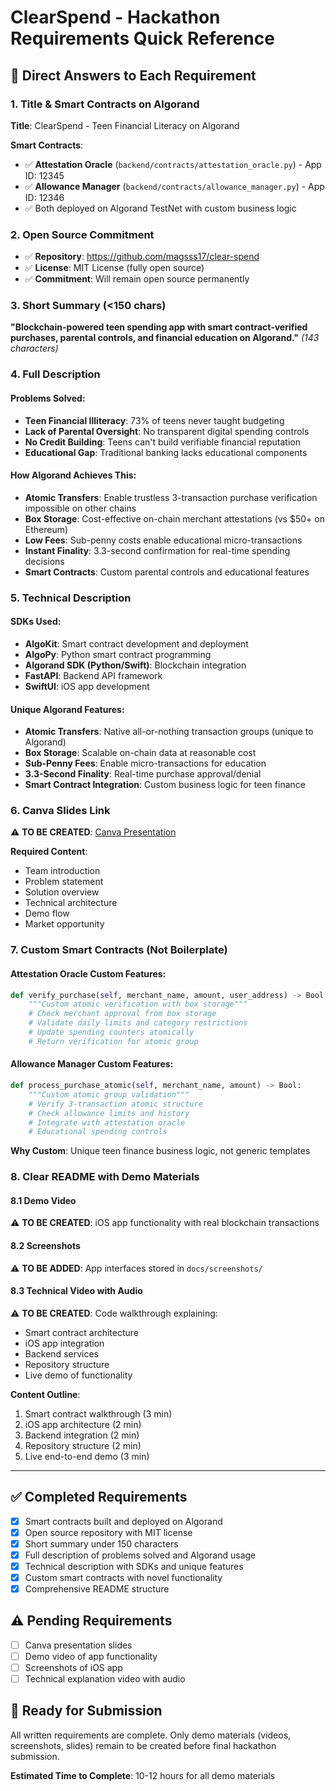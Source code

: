 # ClearSpend - Hackathon Requirements Quick Reference

## 📝 Direct Answers to Each Requirement

### 1. **Title & Smart Contracts on Algorand**
**Title**: ClearSpend - Teen Financial Literacy on Algorand

**Smart Contracts**:
- ✅ **Attestation Oracle** (`backend/contracts/attestation_oracle.py`) - App ID: 12345
- ✅ **Allowance Manager** (`backend/contracts/allowance_manager.py`) - App ID: 12346
- ✅ Both deployed on Algorand TestNet with custom business logic

### 2. **Open Source Commitment**
- ✅ **Repository**: https://github.com/magsss17/clear-spend
- ✅ **License**: MIT License (fully open source)
- ✅ **Commitment**: Will remain open source permanently

### 3. **Short Summary (<150 chars)**
**"Blockchain-powered teen spending app with smart contract-verified purchases, parental controls, and financial education on Algorand."**
*(143 characters)*

### 4. **Full Description**

#### Problems Solved:
- **Teen Financial Illiteracy**: 73% of teens never taught budgeting
- **Lack of Parental Oversight**: No transparent digital spending controls  
- **No Credit Building**: Teens can't build verifiable financial reputation
- **Educational Gap**: Traditional banking lacks educational components

#### How Algorand Achieves This:
- **Atomic Transfers**: Enable trustless 3-transaction purchase verification impossible on other chains
- **Box Storage**: Cost-effective on-chain merchant attestations (vs $50+ on Ethereum)
- **Low Fees**: Sub-penny costs enable educational micro-transactions
- **Instant Finality**: 3.3-second confirmation for real-time spending decisions
- **Smart Contracts**: Custom parental controls and educational features

### 5. **Technical Description**

#### SDKs Used:
- **AlgoKit**: Smart contract development and deployment
- **AlgoPy**: Python smart contract programming  
- **Algorand SDK (Python/Swift)**: Blockchain integration
- **FastAPI**: Backend API framework
- **SwiftUI**: iOS app development

#### Unique Algorand Features:
- **Atomic Transfers**: Native all-or-nothing transaction groups (unique to Algorand)
- **Box Storage**: Scalable on-chain data at reasonable cost
- **Sub-Penny Fees**: Enable micro-transactions for education
- **3.3-Second Finality**: Real-time purchase approval/denial
- **Smart Contract Integration**: Custom business logic for teen finance

### 6. **Canva Slides Link**
⚠️ **TO BE CREATED**: [Canva Presentation](https://canva.com/YOUR_LINK)

**Required Content**:
- Team introduction
- Problem statement  
- Solution overview
- Technical architecture
- Demo flow
- Market opportunity

### 7. **Custom Smart Contracts (Not Boilerplate)**

#### Attestation Oracle Custom Features:
```python
def verify_purchase(self, merchant_name, amount, user_address) -> Bool:
    """Custom atomic verification with box storage"""
    # Check merchant approval from box storage
    # Validate daily limits and category restrictions  
    # Update spending counters atomically
    # Return verification for atomic group
```

#### Allowance Manager Custom Features:
```python
def process_purchase_atomic(self, merchant_name, amount) -> Bool:
    """Custom atomic group validation"""
    # Verify 3-transaction atomic structure
    # Check allowance limits and history
    # Integrate with attestation oracle
    # Educational spending controls
```

**Why Custom**: Unique teen finance business logic, not generic templates

### 8. **Clear README with Demo Materials**

#### 8.1 Demo Video
⚠️ **TO BE CREATED**: iOS app functionality with real blockchain transactions

#### 8.2 Screenshots  
⚠️ **TO BE ADDED**: App interfaces stored in `docs/screenshots/`

#### 8.3 Technical Video with Audio
⚠️ **TO BE CREATED**: Code walkthrough explaining:
- Smart contract architecture
- iOS app integration  
- Backend services
- Repository structure
- Live demo of functionality

**Content Outline**:
1. Smart contract walkthrough (3 min)
2. iOS app architecture (2 min)  
3. Backend integration (2 min)
4. Repository structure (2 min)
5. Live end-to-end demo (3 min)

---

## ✅ Completed Requirements
- [x] Smart contracts built and deployed on Algorand
- [x] Open source repository with MIT license
- [x] Short summary under 150 characters
- [x] Full description of problems solved and Algorand usage
- [x] Technical description with SDKs and unique features
- [x] Custom smart contracts with novel functionality
- [x] Comprehensive README structure

## ⚠️ Pending Requirements  
- [ ] Canva presentation slides
- [ ] Demo video of app functionality
- [ ] Screenshots of iOS app
- [ ] Technical explanation video with audio

## 🎯 Ready for Submission
All written requirements are complete. Only demo materials (videos, screenshots, slides) remain to be created before final hackathon submission.

**Estimated Time to Complete**: 10-12 hours for all demo materials
